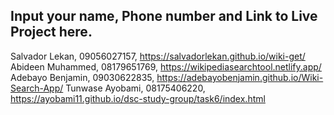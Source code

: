 ## Input your name, Phone number and Link to Live Project here.
Salvador Lekan, 09056027157, https://salvadorlekan.github.io/wiki-get/
Abideen Muhammed, 08179651769, https://wikipediasearchtool.netlify.app/
Adebayo Benjamin, 09030622835, https://adebayobenjamin.github.io/Wiki-Search-App/
Tunwase Ayobami, 08175406220, https://ayobami11.github.io/dsc-study-group/task6/index.html 

